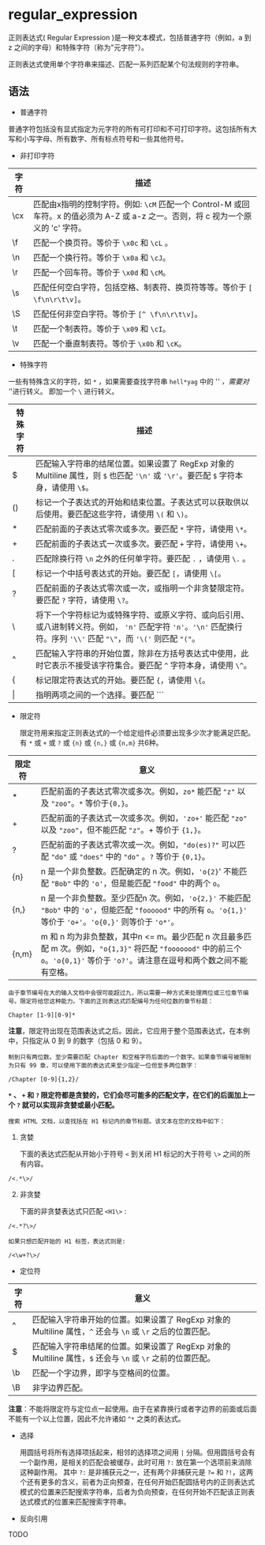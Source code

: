 # regular_expression  

正则表达式( Regular Expression )是一种文本模式，包括普通字符（例如，a 到 z 之间的字母）和特殊字符（称为"元字符"）。  

正则表达式使用单个字符串来描述、匹配一系列匹配某个句法规则的字符串。  

## 语法  

- 普通字符  

普通字符包括没有显式指定为元字符的所有可打印和不可打印字符。这包括所有大写和小写字母、所有数字、所有标点符号和一些其他符号。  

- 非打印字符  

字符 | 描述  
---|---  
\cx | 匹配由x指明的控制字符。例如: ```\cM``` 匹配一个 Control-M 或回车符。x 的值必须为 A-Z 或 a-z 之一。否则，将 c 视为一个原义的 'c' 字符。  
\f | 匹配一个换页符。等价于 ```\x0c``` 和 ```\cL``` 。  
\n | 匹配一个换行符。等价于 ```\x0a``` 和 ```\cJ```。  
\r | 匹配一个回车符。等价于 ```\x0d``` 和 ```\cM```。  
\s | 匹配任何空白字符，包括空格、制表符、换页符等等。等价于 ```[ \f\n\r\t\v]```。  
\S | 匹配任何非空白字符。等价于 ```[^ \f\n\r\t\v]```。  
\t | 匹配一个制表符。等价于 ```\x09``` 和 ```\cI```。  
\v | 匹配一个垂直制表符。等价于 ```\x0b``` 和 ```\cK```。  

- 特殊字符  

一些有特殊含义的字符，如 ```*``` ，如果需要查找字符串 ```hell*yag``` 中的 '*' ，需要对 '*'进行转义。 即加一个 ```\``` 进行转义。  

特殊字符 | 描述  
---|---  
$ | 匹配输入字符串的结尾位置。如果设置了 RegExp 对象的 Multiline 属性，则 ```$``` 也匹配 ```'\n'``` 或 ```'\r'```。要匹配 ```$``` 字符本身，请使用 ```\$```。  
() | 标记一个子表达式的开始和结束位置。子表达式可以获取供以后使用。要匹配这些字符，请使用 ```\(``` 和 ```\)```。  
* | 匹配前面的子表达式零次或多次。要匹配 ```*``` 字符，请使用 ```\*```。  
+ | 匹配前面的子表达式一次或多次。要匹配 ```+``` 字符，请使用 ```\+```。  
. | 匹配除换行符 ```\n``` 之外的任何单字符。要匹配 ```.``` ，请使用 ```\.``` 。  
[ | 标记一个中括号表达式的开始。要匹配 ```[```，请使用 ```\[```。  
? | 匹配前面的子表达式零次或一次，或指明一个非贪婪限定符。要匹配 ```?``` 字符，请使用 ```\?```。  
\ | 将下一个字符标记为或特殊字符、或原义字符、或向后引用、或八进制转义符。例如， ```'n'``` 匹配字符 ```'n'```。```'\n'``` 匹配换行符。序列 ```'\\'``` 匹配 ```"\"```，而 ```'\('``` 则匹配 ```"("```。  
^ | 匹配输入字符串的开始位置，除非在方括号表达式中使用，此时它表示不接受该字符集合。要匹配 ```^``` 字符本身，请使用 ```\^```。  
{ | 标记限定符表达式的开始。要匹配 ```{```，请使用 ```\{```。  
\| | 指明两项之间的一个选择。要匹配 ```|```，请使用 ```\|```。  

- 限定符  

    限定符用来指定正则表达式的一个给定组件必须要出现多少次才能满足匹配。有 ```*``` 或 ```+``` 或 ```?``` 或 ```{n}``` 或 ```{n,}``` 或 ```{n,m}``` 共6种。  

限定符 | 意义  
---|---  
* | 匹配前面的子表达式零次或多次。例如，```zo*``` 能匹配 ```"z"``` 以及 ```"zoo"```。```*``` 等价于```{0,}```。  
+ | 匹配前面的子表达式一次或多次。例如，```'zo+'``` 能匹配 ```"zo"``` 以及 ```"zoo"```，但不能匹配 ```"z"```。+ 等价于 ```{1,}```。  
? | 匹配前面的子表达式零次或一次。例如，```"do(es)?"``` 可以匹配 ```"do"``` 或 ```"does"``` 中的 ```"do"``` 。```?``` 等价于 ```{0,1}```。  
{n} | n 是一个非负整数。匹配确定的 n 次。例如，```'o{2}```' 不能匹配 ```"Bob"``` 中的 ```'o'```，但是能匹配 ```"food"``` 中的两个 ```o```。  
{n,} | n 是一个非负整数。至少匹配n 次。例如，```'o{2,}'``` 不能匹配 ```"Bob"``` 中的 ```'o'```，但能匹配 ```"foooood"``` 中的所有 ```o```。```'o{1,}'``` 等价于 ```'o+'```。```'o{0,}'``` 则等价于 ```'o*'```。  
{n,m} | m 和 n 均为非负整数，其中n <= m。最少匹配 n 次且最多匹配 m 次。例如，```"o{1,3}"``` 将匹配 ```"fooooood"``` 中的前三个 ```o```。```'o{0,1}'``` 等价于 ```'o?'```。请注意在逗号和两个数之间不能有空格。

    由于章节编号在大的输入文档中会很可能超过九，所以需要一种方式来处理两位或三位章节编号。限定符给您这种能力。下面的正则表达式匹配编号为任何位数的章节标题：

```
Chapter [1-9][0-9]*
```
**注意**，限定符出现在范围表达式之后。因此，它应用于整个范围表达式，在本例中，只指定从 0 到 9 的数字（包括 0 和 9）。  

    制到只有两位数。至少需要匹配 Chapter 和空格字符后面的一个数字。如果章节编号被限制为只有 99 章，可以使用下面的表达式来至少指定一位但至多两位数字：  

```
/Chapter [0-9]{1,2}/
```

**```*``` 、 ```+``` 和 ```?``` 限定符都是贪婪的，它们会尽可能多的匹配文字，在它们的后面加上一个 ```?``` 就可以实现非贪婪或最小匹配。**

    搜索 HTML 文档，以查找括在 H1 标记内的章节标题。该文本在您的文档中如下：

1. 贪婪

    下面的表达式匹配从开始小于符号 ```<``` 到关闭 H1 标记的大于符号 ```\>``` 之间的所有内容。

```
/<.*\>/
```

2. 非贪婪

    下面的非贪婪表达式只匹配 ```<H1\>``` : 

```
/<.*?\>/
```

    如果只想匹配开始的 H1 标签，表达式则是:

```
/<\w+?\>/
```

- 定位符

字符 | 意义  
---|---
^ | 匹配输入字符串开始的位置。如果设置了 RegExp 对象的 Multiline 属性，```^``` 还会与 ```\n``` 或 ```\r``` 之后的位置匹配。  
$ | 匹配输入字符串结尾的位置。如果设置了 RegExp 对象的 Multiline 属性，```$``` 还会与 ```\n``` 或 ```\r``` 之前的位置匹配。  
\b | 匹配一个字边界，即字与空格间的位置。  
\B | 非字边界匹配。  

**注意**：不能将限定符与定位点一起使用。由于在紧靠换行或者字边界的前面或后面不能有一个以上位置，因此不允许诸如 ```^*``` 之类的表达式。

- 选择  

    用圆括号将所有选择项括起来，相邻的选择项之间用 ```|``` 分隔。但用圆括号会有一个副作用，是相关的匹配会被缓存，此时可用 ```?:``` 放在第一个选项前来消除这种副作用。
    其中 ```?:``` 是非捕获元之一，还有两个非捕获元是 ```?=``` 和 ```?!```，这两个还有更多的含义，前者为正向预查，在任何开始匹配圆括号内的正则表达式模式的位置来匹配搜索字符串，后者为负向预查，在任何开始不匹配该正则表达式模式的位置来匹配搜索字符串。  

- 反向引用  

TODO













